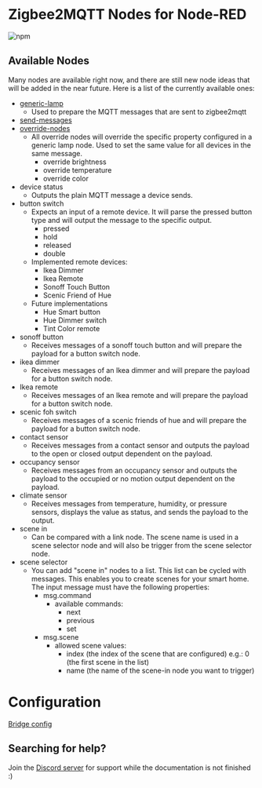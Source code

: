 # Zigbee2MQTT Nodes for Node-RED

![npm](https://img.shields.io/npm/v/node-red-contrib-zigbee2mqtt-devices?style=for-the-badge)

## Available Nodes

Many nodes are available right now, and there are still new node ideas that will be added in the near future. Here is a list of the currently available ones:

- [generic-lamp](docs/nodes/generic-lamp.md)
    - Used to prepare the MQTT messages that are sent to zigbee2mqtt
- [send-messages](docs/nodes/send-messages.md)
- [override-nodes](docs/nodes/override-nodes.md)
    - All override nodes will override the specific property configured in a generic lamp node. Used to set the same value for all devices in the same message.
        - override brightness
        - override temperature
        - override color
- device status
    - Outputs the plain MQTT message a device sends.
- button switch
    - Expects an input of a remote device. It will parse the pressed button type and will output the message to the specific output.
        - pressed
        - hold
        - released
        - double
    - Implemented remote devices:
        - Ikea Dimmer
        - Ikea Remote
        - Sonoff Touch Button
        - Scenic Friend of Hue
    - Future implementations
        - Hue Smart button
        - Hue Dimmer switch
        - Tint Color remote
- sonoff button
    - Receives messages of a sonoff touch button and will prepare the payload for a button switch node.
- ikea dimmer
    - Receives messages of an Ikea dimmer and will prepare the payload for a button switch node.
- Ikea remote
    - Receives messages of an Ikea remote and will prepare the payload for a button switch node.
- scenic foh switch
    - Receives messages of a scenic friends of hue and will prepare the payload for a button switch node.
- contact sensor
    - Receives messages from a contact sensor and outputs the payload to the open or closed output dependent on the payload.
- occupancy sensor
    - Receives messages from an occupancy sensor and outputs the payload to the occupied or no motion output dependent on the payload.
- climate sensor
    - Receives messages from temperature, humidity, or pressure sensors, displays the value as status, and sends the payload to the output.
- scene in
    - Can be compared with a link node. The scene name is used in a scene selector node and will also be trigger from the scene selector node.
- scene selector
    - You can add "scene in" nodes to a list. This list can be cycled with messages. This enables you to create scenes for your smart home. The input message must have the following properties:
        - msg.command
            - available commands:
                - next
                - previous
                - set
        - msg.scene
            - allowed scene values:
                - index (the index of the scene that are configured) e.g.: 0 (the first scene in the list)
                - name (the name of the scene-in node you want to trigger)

# Configuration

[Bridge config](docs/config/bridge-config.md)

## Searching for help?

Join the [Discord server](https://discord.gg/4qCMEhJ) for support while the documentation is not finished :)
